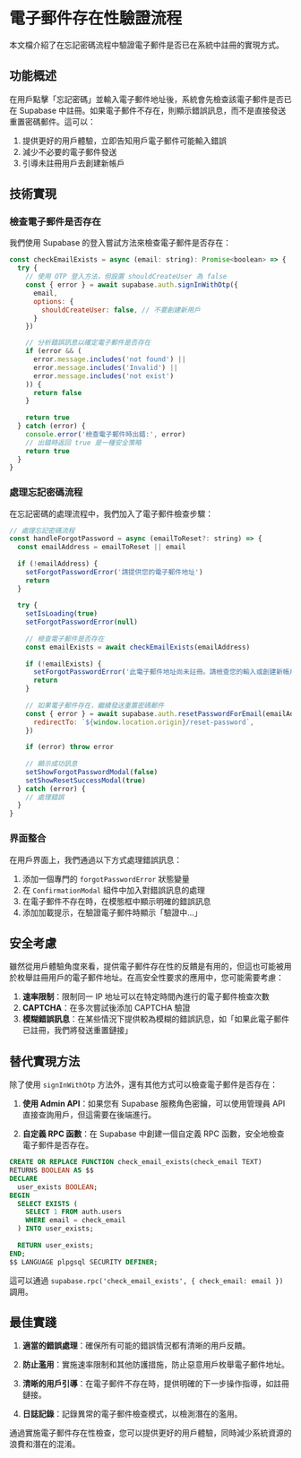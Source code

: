 # 電子郵件存在性驗證流程

本文檔介紹了在忘記密碼流程中驗證電子郵件是否已在系統中註冊的實現方式。

## 功能概述

在用戶點擊「忘記密碼」並輸入電子郵件地址後，系統會先檢查該電子郵件是否已在 Supabase 中註冊。如果電子郵件不存在，則顯示錯誤訊息，而不是直接發送重置密碼郵件。這可以：

1. 提供更好的用戶體驗，立即告知用戶電子郵件可能輸入錯誤
2. 減少不必要的電子郵件發送
3. 引導未註冊用戶去創建新帳戶

## 技術實現

### 檢查電子郵件是否存在

我們使用 Supabase 的登入嘗試方法來檢查電子郵件是否存在：

```javascript
const checkEmailExists = async (email: string): Promise<boolean> => {
  try {
    // 使用 OTP 登入方法，但設置 shouldCreateUser 為 false
    const { error } = await supabase.auth.signInWithOtp({
      email,
      options: {
        shouldCreateUser: false, // 不要創建新用戶
      }
    })

    // 分析錯誤訊息以確定電子郵件是否存在
    if (error && (
      error.message.includes('not found') || 
      error.message.includes('Invalid') ||
      error.message.includes('not exist')
    )) {
      return false
    }
    
    return true
  } catch (error) {
    console.error('檢查電子郵件時出錯:', error)
    // 出錯時返回 true 是一種安全策略
    return true
  }
}
```

### 處理忘記密碼流程

在忘記密碼的處理流程中，我們加入了電子郵件檢查步驟：

```javascript
// 處理忘記密碼流程
const handleForgotPassword = async (emailToReset?: string) => {
  const emailAddress = emailToReset || email
  
  if (!emailAddress) {
    setForgotPasswordError('請提供您的電子郵件地址')
    return
  }
  
  try {
    setIsLoading(true)
    setForgotPasswordError(null)
    
    // 檢查電子郵件是否存在
    const emailExists = await checkEmailExists(emailAddress)
    
    if (!emailExists) {
      setForgotPasswordError('此電子郵件地址尚未註冊。請檢查您的輸入或創建新帳戶。')
      return
    }
    
    // 如果電子郵件存在，繼續發送重置密碼郵件
    const { error } = await supabase.auth.resetPasswordForEmail(emailAddress, {
      redirectTo: `${window.location.origin}/reset-password`,
    })
    
    if (error) throw error
    
    // 顯示成功訊息
    setShowForgotPasswordModal(false)
    setShowResetSuccessModal(true)
  } catch (error) {
    // 處理錯誤
  }
}
```

### 界面整合

在用戶界面上，我們通過以下方式處理錯誤訊息：

1. 添加一個專門的 `forgotPasswordError` 狀態變量
2. 在 `ConfirmationModal` 組件中加入對錯誤訊息的處理
3. 在電子郵件不存在時，在模態框中顯示明確的錯誤訊息
4. 添加加載提示，在驗證電子郵件時顯示「驗證中...」

## 安全考慮

雖然從用戶體驗角度來看，提供電子郵件存在性的反饋是有用的，但這也可能被用於枚舉註冊用戶的電子郵件地址。在高安全性要求的應用中，您可能需要考慮：

1. **速率限制**：限制同一 IP 地址可以在特定時間內進行的電子郵件檢查次數
2. **CAPTCHA**：在多次嘗試後添加 CAPTCHA 驗證
3. **模糊錯誤訊息**：在某些情況下提供較為模糊的錯誤訊息，如「如果此電子郵件已註冊，我們將發送重置鏈接」

## 替代實現方法

除了使用 `signInWithOtp` 方法外，還有其他方式可以檢查電子郵件是否存在：

1. **使用 Admin API**：如果您有 Supabase 服務角色密鑰，可以使用管理員 API 直接查詢用戶，但這需要在後端進行。

2. **自定義 RPC 函數**：在 Supabase 中創建一個自定義 RPC 函數，安全地檢查電子郵件是否存在。

```sql
CREATE OR REPLACE FUNCTION check_email_exists(check_email TEXT)
RETURNS BOOLEAN AS $$
DECLARE
  user_exists BOOLEAN;
BEGIN
  SELECT EXISTS (
    SELECT 1 FROM auth.users
    WHERE email = check_email
  ) INTO user_exists;
  
  RETURN user_exists;
END;
$$ LANGUAGE plpgsql SECURITY DEFINER;
```

這可以通過 `supabase.rpc('check_email_exists', { check_email: email })` 調用。

## 最佳實踐

1. **適當的錯誤處理**：確保所有可能的錯誤情況都有清晰的用戶反饋。

2. **防止濫用**：實施速率限制和其他防護措施，防止惡意用戶枚舉電子郵件地址。

3. **清晰的用戶引導**：在電子郵件不存在時，提供明確的下一步操作指導，如註冊鏈接。

4. **日誌記錄**：記錄異常的電子郵件檢查模式，以檢測潛在的濫用。

通過實施電子郵件存在性檢查，您可以提供更好的用戶體驗，同時減少系統資源的浪費和潛在的混淆。
